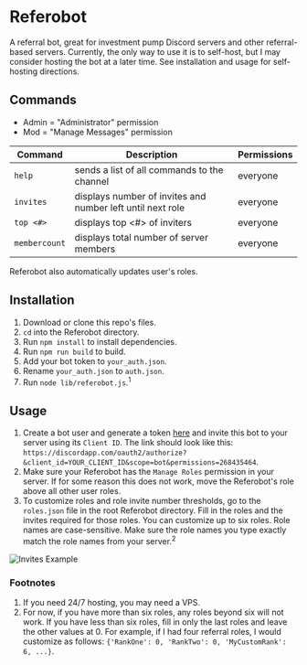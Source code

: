 # Referobot

A referral bot, great for investment pump Discord servers and other referral-based servers. Currently, the only way to use it is to self-host, but I may consider hosting the bot at a later time. See installation and usage for self-hosting directions.

## Commands

* Admin = "Administrator" permission
* Mod = "Manage Messages" permission

|Command|Description|Permissions|
|---|---|--|
|`help`|sends a list of all commands to the channel|everyone|
|`invites`|displays number of invites and number left until next role|everyone|
|`top <#>`|displays top <#> of inviters|everyone|
|`membercount`|displays total number of server members|everyone|

Referobot also automatically updates user's roles.

## Installation

1. Download or clone this repo's files.
2. `cd` into the Referobot directory.
3. Run `npm install` to install dependencies.
4. Run `npm run build` to build.
5. Add your bot token to `your_auth.json`.
6. Rename `your_auth.json` to `auth.json`.
7. Run `node lib/referobot.js`.<sup>1</sup>

## Usage

1. Create a bot user and generate a token [here](https://discordapp.com/developers/applications) and invite this bot to your server using its `Client ID`. The link should look like this: `https://discordapp.com/oauth2/authorize?&client_id=YOUR_CLIENT_ID&scope=bot&permissions=268435464`.
1. Make sure your Referobot has the `Manage Roles` permission in your server. If for some reason this does not work, move the Referobot's role above all other user roles.
2. To customize roles and role invite number thresholds, go to the `roles.json` file in the root Referobot directory. Fill in the roles and the invites required for those roles. You can customize up to six roles. Role names are case-sensitive. Make sure the role names you type exactly match the role names from your server.<sup>2</sup>

![Invites Example](https://raw.githubusercontent.com/brendacs/referobot/master/images/ui-example.png)

### Footnotes

1. If you need 24/7 hosting, you may need a VPS.
2. For now, if you have more than six roles, any roles beyond six will not work. If you have less than six roles, fill in only the last roles and leave the other values at 0. For example, if I had four referral roles, I would customize as follows: `{'RankOne': 0, 'RankTwo': 0, 'MyCustomRank': 6, ...}`.
